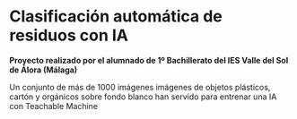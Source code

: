 # Clasificación automática de residuos con IA
**Proyecto realizado por el alumnado de 1º Bachillerato del IES Valle del Sol de Álora (Málaga)**

Un conjunto de más de 1000 imágenes imágenes de objetos plásticos, cartón y orgánicos sobre fondo blanco han servido para entrenar una IA con Teachable Machine

